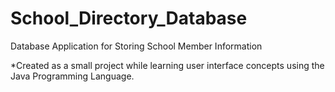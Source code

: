 School_Directory_Database
=========================

Database Application for Storing School Member Information

*Created as a small project while learning user interface concepts using the Java Programming Language.
